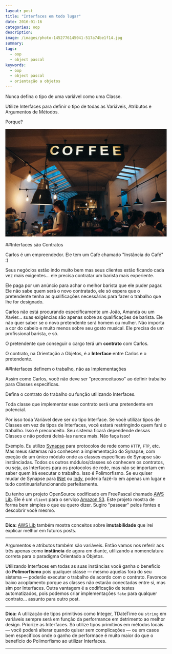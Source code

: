 ```yaml
---
layout: post
title: "Interfaces em todo lugar"
date: 2016-01-16
categories: oop
description:
image: /images/photo-1452776145041-517a74be1f14.jpg
summary:
tags:
  - oop
  - object pascal
keywords:
  - oop
  - object pascal
  - orientação a objetos
---
```


Nunca defina o tipo de uma variável como uma Classe.

Utilize Interfaces para definir o tipo de todas as Variáveis, Atributos e Argumentos de Métodos.

Porque?

<!--more-->

![Pensando](/images/photo-1452776145041-517a74be1f14.jpg)

##Interfaces são Contratos

Carlos é um empreendedor. Ele tem um Café chamado "Instância do Café" :)

Seus negócios estão indo muito bem mas seus clientes estão ficando cada vez mais exigentes... ele
precisa contratar um barista mais experiente.

Ele paga por um anúncio para achar o melhor barista que ele puder pagar. Ele não sabe quem será o novo
contratado, ele só espera que o pretendente tenha as qualificações necessárias para fazer o trabalho que
lhe for designado.

Carlos não está procurando especificamente um João, Amanda ou um Xavier... suas exigências são apenas
sobre as qualificações de barista. Ele não quer saber se o novo pretendente será homem ou mulher. Não importa
a cor do cabelo e muito menos sobre seu gosto musical. Ele precisa de um profissional barista, e só.

O pretendente que conseguir o cargo terá um **contrato** com Carlos.

O contrato, na Orientação a Objetos, é a **Interface** entre Carlos e o pretendente.

##Interfaces definem o trabalho, não as Implementações

Assim como Carlos, você não deve ser "preconceituoso" ao definir trabalho para Classes específicas.

Defina o contrato do trabalho ou função utilizando Interfaces.

Toda classe que implementar esse contrato será uma pretendente em potencial.

Por isso toda Variável deve ser do tipo Interface. Se você utilizar tipos de Classes em vez de tipos de Interfaces,
você estará restringindo quem fará o trabalho. Isso é preconceito. Seu sistema ficará dependende dessas Classes e 
não poderá deixá-las nunca mais. Não faça isso!

Exemplo. Eu utilizo [Synapse](http://synapse.ararat.cz/doku.php/download) para protocolos de rede como `HTTP`, `FTP`, etc. 
Mas meus sistemas não conhecem a implementação do Synapse, com exeção de um único módulo onde as classes específicas de Synapse são instânciadas.
Todos os outros módulos/classes só conhecem os contratos, ou seja, as Interfaces para os protocolos de rede, 
mas não se importam em saber quem irá executar o trabalho.
Isso é Polimorfismo. Se eu quiser mudar de Synapse para [lNet](https://lnet.wordpress.com/) ou [Indy](http://www.indyproject.org/index.en.aspx), 
 poderia fazê-lo em apenas um lugar e tudo continuariafuncionando perfeitamente.

Eu tenho um projeto OpenSource codificado em FreePascal chamado [AWS Lib](https://github.com/mdbs99/AWS).
Ele é um `client` para o  serviço [Amazon S3](http://docs.aws.amazon.com/AmazonS3/latest/API/Welcome.html).
Este projeto mostra de forma bem simples o que eu quero dizer. Sugiro "passear" pelos fontes e descobrir você mesmo.  

---
**Dica:** [AWS Lib](https://github.com/mdbs99/AWS) também mostra conceitos sobre **imutabilidade** que irei
explicar melhor em futuros posts.

---

Argumentos e atributos também são variáveis. Então vamos nos referir aos três apenas como **instância** de agora em diante,
utilizando a nomenclatura correta para o paradigma Orientado a Objetos.

Utilizando Interfaces em todas as suas instâncias você ganha o benefício do **Polimorfismo** pois qualquer classe — mesmo
aquelas fora do seu sistema — poderão executar o trabalho de acordo com o contrato. Favorece baixo acoplamento
porque as classes não estarão conectadas entre si, mas sim por Interfaces. Outra vantagem é a codificação de testes
automatizados, pois podemos criar implementações `fake` para qualquer contrato... assunto para outro post.

---
**Dica:** A utilização de tipos primitivos como Integer, TDateTime ou `string` em variáveis sempre será em
função da performance em detrimento ao melhor design. Priorize as Interfaces. Só utilize tipos 
primitivos em métodos locais — você poderá alterar quando quiser sem complicações — ou em casos bem específicos onde o 
ganho de performace é muito maior do que o benefício do Polimorfismo ao utilizar Interfaces.  

---

